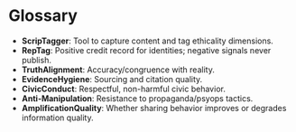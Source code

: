 # Glossary
- **ScripTagger**: Tool to capture content and tag ethicality dimensions.
- **RepTag**: Positive credit record for identities; negative signals never publish.
- **TruthAlignment**: Accuracy/congruence with reality.
- **EvidenceHygiene**: Sourcing and citation quality.
- **CivicConduct**: Respectful, non-harmful civic behavior.
- **Anti-Manipulation**: Resistance to propaganda/psyops tactics.
- **AmplificationQuality**: Whether sharing behavior improves or degrades information quality.

